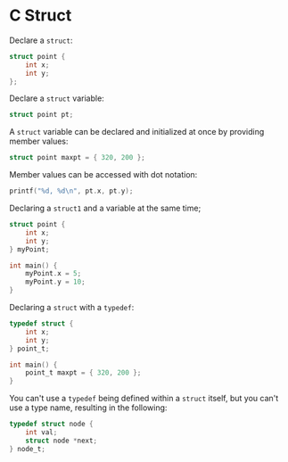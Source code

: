 # C Struct

Declare a `struct`:

``` c
struct point {
    int x;
    int y;
};
```

Declare a `struct` variable:

``` c
struct point pt;
```

A `struct` variable can be declared and initialized at once by providing member values:

``` c
struct point maxpt = { 320, 200 };
```

Member values can be accessed with dot notation:

``` c
printf("%d, %d\n", pt.x, pt.y);
```

Declaring a `struct1` and a variable at the same time;

``` c
struct point {
    int x;
    int y;
} myPoint;

int main() {
    myPoint.x = 5;
    myPoint.y = 10;
}
```

Declaring a `struct` with a `typedef`:

``` c
typedef struct {
    int x;
    int y;
} point_t;

int main() {
    point_t maxpt = { 320, 200 };
}
```

You can't use a `typedef` being defined within a `struct` itself, but you can't use a type name, resulting in the following:

``` c
typedef struct node {
    int val;
    struct node *next;
} node_t;
```
